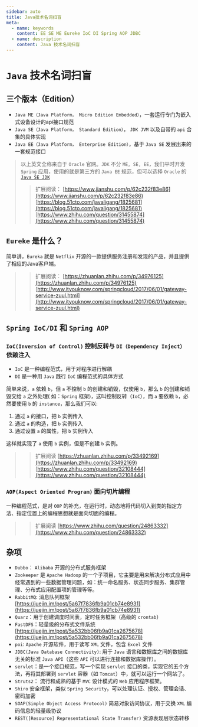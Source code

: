```yaml
---
sidebar: auto
title: Java技术名词扫盲
meta:
  - name: keywords
    content: EE SE ME Eureke IoC DI Spring AOP JDBC
  - name: description
    content: Java 技术名词扫盲
---
```

# `Java` 技术名词扫盲

## 三个版本（Edition）

- `Java ME（Java Platform， Micro Edition Embedded）`，一套运行专门为嵌入式设备设计的api接口规范
- `Java SE（Java Platform， Standard Edition）`， `JDK JVM` 以及自带的 `api` 合集的具体实现
- `Java EE（Java Platform， Enterprise Edition）`，基于 `Java SE` 发展出来的一套规范接口

> 以上英文全称来自于 `Oracle` 官网。`JDK` 不分 `ME, SE, EE`，我们平时开发 `Spring` 应用，使用的就是第三方的 `Java EE` 规范，但可以选择 `Oracle` 的 [`Java SE JDK`](https://www.oracle.com/technetwork/java/javase/downloads/jdk11-downloads-5066655.html)
>> 扩展阅读：
[https://www.jianshu.com/p/62c232f83e86](https://www.jianshu.com/p/62c232f83e86)
[https://blog.51cto.com/javaligang/1825681](https://blog.51cto.com/javaligang/1825681)
[https://www.zhihu.com/question/31455874](https://www.zhihu.com/question/31455874)

## `Eureke` 是什么？

简单讲，`Eureka` 就是 `Netflix` 开源的一款提供服务注册和发现的产品，并且提供了相应的Java客户端。
>> 扩展阅读：
[https://zhuanlan.zhihu.com/p/34976125](https://zhuanlan.zhihu.com/p/34976125)
[http://www.ityouknow.com/springcloud/2017/06/01/gateway-service-zuul.html](http://www.ityouknow.com/springcloud/2017/06/01/gateway-service-zuul.html)

## `Spring IoC/DI` 和 `Spring AOP`

### `IoC(Inversion of Control)` 控制反转与 `DI（Dependency Inject）` 依赖注入

- `IoC` 是一种编程范式，用于对程序进行解耦
- `DI` 是一种用 `Java` 践行 `IoC` 编程范式的具体方式

简单来说，`a` 依赖 `b`，但 `a` 不控制 `b` 的创建和销毁，仅使用 `b`，那么 `b` 的创建和销毁交给 `a` 之外处理( 如：`Spring` 框架)，这叫控制反转（`IoC`），而 `a` 要依赖 `b`，必然要使用 `b` 的 `instance`，那么我们可以:

1. 通过 `a` 的接口，把 `b` 实例传入
2. 通过 `a` 的构造，把 `b` 实例传入
3. 通过设置 `a` 的属性，把 `b` 实例传入

这样就实现了 `a` 使用 `b` 实例，但是不创建 `b` 实例。

>> 扩展阅读
[https://zhuanlan.zhihu.com/p/33492169](https://zhuanlan.zhihu.com/p/33492169)
[https://www.zhihu.com/question/32108444](https://www.zhihu.com/question/32108444)

### `AOP(Aspect Oriented Program)` 面向切片编程

一种编程范式，是对 `OOP` 的补充，在运行时，动态地将代码切入到类的指定方法、指定位置上的编程思想就是面向切面的编程。
>> 扩展阅读
[https://www.zhihu.com/question/24863332](https://www.zhihu.com/question/24863332)

## 杂项

- `Dubbo`： `Alibaba` 开源的分布式服务框架
- `Zookeeper` 是 `Apache Hadoop` 的一个子项目，它主要是用来解决分布式应用中经常遇到的一些数据管理问题，如：统一命名服务、状态同步服务、集群管理、分布式应用配置项的管理等等。
- `RabbitMQ`: 消息队列框架[https://juejin.im/post/5a67f7836fb9a01cb74e8931](https://juejin.im/post/5a67f7836fb9a01cb74e8931)
- `Quarz`：用于创建调度时间表，定时任务框架（高级的 `crontab`）
- `FastDFS`：轻量级的分布式文件系统[https://juejin.im/post/5a532bb06fb9a01ca2675678](https://juejin.im/post/5a532bb06fb9a01ca2675678)
- `poi`: `Apache` 开源软件，用于读写 `XML` 文件，包含 `Excel` 文件
- `JDBC(Java Database Connectivity)`: 用于 `Java` 语言和数据库之间的数据库无关的标准 `Java API`（这些 `API` 可以进行连接和数据库操作）。
- `servlet`：是一个接口规范，写一个实现 `servlet` 接口的类，实现它的五个方法，再将其部署到 `servlet` 容器（如 `Tomcat`）中，就可以运行一个网站了。
- `Struts2`： 流行和成熟的基于 `MVC` 设计模式的 `Web` 应用程序框架。
- `Shiro` 安全框架，类似 `Spring Security`，可以处理认证、授权、管理会话、密码加密
- `SOAP(Simple Object Access Protocol)` 简易对象访问协议，用于交换 `XML` 编码信息的轻量级协议
- `REST([Resource] Representational State Transfer)` 资源表现层状态转移
